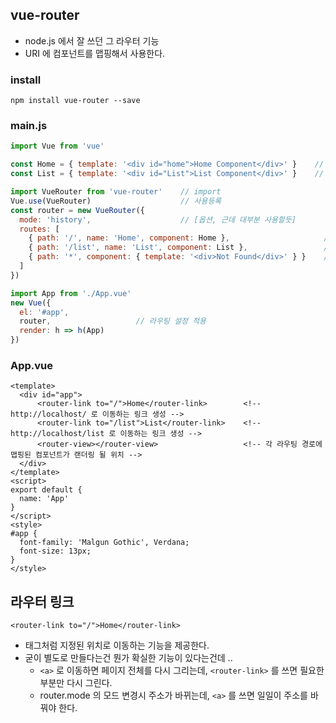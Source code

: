 ## vue-router

- node.js 에서 잘 쓰던 그 라우터 기능
- URI 에 컴포넌트를 맵핑해서 사용한다.

### install
```
npm install vue-router --save
```

### main.js
```js
import Vue from 'vue'

const Home = { template: '<div id="home">Home Component</div>' }    // 임시 컴포넌트
const List = { template: '<div id="List">List Component</div>' }    // 임시 컴포넌트

import VueRouter from 'vue-router'    // import
Vue.use(VueRouter)                    // 사용등록
const router = new VueRouter({
  mode: 'history',                    // [옵션, 근데 대부분 사용할듯]
  routes: [
    { path: '/', name: 'Home', component: Home },                     // 컴포넌트 맵핑
    { path: '/list', name: 'List', component: List },                 // 컴포넌트 맵핑
    { path: '*', component: { template: '<div>Not Found</div>' } }    // 예외처리는 이렇게
  ]
})

import App from './App.vue'
new Vue({
  el: '#app',
  router,                   // 라우팅 설정 적용
  render: h => h(App)
})
```

### App.vue
```vue
<template>
  <div id="app">
      <router-link to="/">Home</router-link>        <!-- http://localhost/ 로 이동하는 링크 생성 -->
      <router-link to="/list">List</router-link>    <!-- http://localhost/list 로 이동하는 링크 생성 -->
      <router-view></router-view>                   <!-- 각 라우팅 경로에 맵핑된 컴포넌트가 랜더링 될 위치 -->
  </div>
</template>
<script>
export default {
  name: 'App'
}
</script>
<style>
#app {
  font-family: 'Malgun Gothic', Verdana;
  font-size: 13px;
}
</style>
```

## 라우터 링크
```vue
<router-link to="/">Home</router-link>
```
- <a> 태그처럼 지정된 위치로 이동하는 기능을 제공한다.
- 굳이 별도로 만들다는건 뭔가 확실한 기능이 있다는건데 ..
  - ``<a>`` 로 이동하면 페이지 전체를 다시 그리는데, ``<router-link>`` 를 쓰면 필요한 부분만 다시 그린다.
  - router.mode 의 모드 변경시 주소가 바뀌는데, ``<a>`` 를 쓰면 일일이 주소를 바꿔야 한다.

